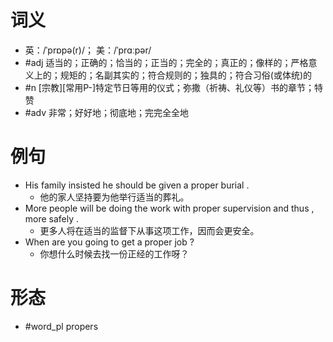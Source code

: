 # 词义
- 英：/ˈprɒpə(r)/； 美：/ˈprɑːpər/
- #adj 适当的；正确的；恰当的；正当的；完全的；真正的；像样的；严格意义上的；规矩的；名副其实的；符合规则的；独具的；符合习俗(或体统)的
- #n [宗教][常用P-]特定节日等用的仪式；弥撒（祈祷、礼仪等）书的章节；特赞
- #adv 非常；好好地；彻底地；完完全全地
# 例句
- His family insisted he should be given a proper burial .
	- 他的家人坚持要为他举行适当的葬礼。
- More people will be doing the work with proper supervision and thus , more safely .
	- 更多人将在适当的监督下从事这项工作，因而会更安全。
- When are you going to get a proper job ?
	- 你想什么时候去找一份正经的工作呀？
# 形态
- #word_pl propers
